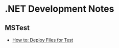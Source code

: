 # .NET Development Notes

## MSTest

- [How to: Deploy Files for Test](https://docs.microsoft.com/en-us/previous-versions/ms182475(v=vs.140))
